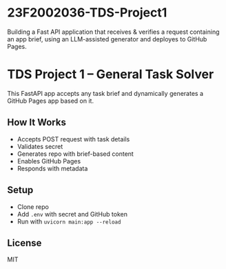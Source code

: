 # 23F2002036-TDS-Project1
Building a Fast API application that receives &amp; verifies a request containing an app brief, using an LLM-assisted generator and deployes to GitHub Pages.

# TDS Project 1 – General Task Solver

This FastAPI app accepts any task brief and dynamically generates a GitHub Pages app based on it.

## How It Works
- Accepts POST request with task details
- Validates secret
- Generates repo with brief-based content
- Enables GitHub Pages
- Responds with metadata

## Setup
- Clone repo
- Add `.env` with secret and GitHub token
- Run with `uvicorn main:app --reload`

## License
MIT

